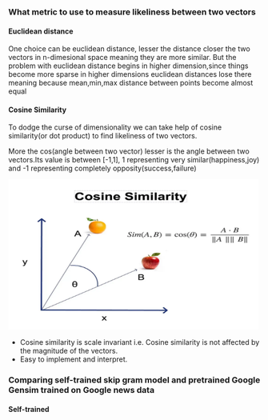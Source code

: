 <h3>What metric to use to measure likeliness between two vectors</h3>
<h4>Euclidean distance</h4>
<p>One choice can be euclidean distance, lesser the distance closer the two vectors in n-dimesional space meaning they are more similar. But the problem with euclidean distance begins in higher dimension,since things become more sparse in higher dimensions euclidean distances lose there meaning because mean,min,max distance between points become almost equal</p>
<h4>Cosine Similarity</h4>
<p>To dodge the curse of dimensionality we can take help of cosine similarity(or dot product) to find likeliness of two vectors.</p>
<p>More the cos(angle between two vector) lesser is the angle between two vectors.Its value is between [-1,1], 1 representing very similar(happiness,joy) and -1 representing completely opposity(success,failure)</p>
<img height=300 width=500 src="https://github.com/Vinayak2104/22B4521_AIC/blob/main/Q3/cos_sim.webp">
<ul>
  <li>Cosine similarity is scale invariant i.e. Cosine similarity is not affected by the magnitude of the vectors.</li>
  <li>Easy to implement and interpret.</li>
</ul>
<h3>Comparing self-trained skip gram model and pretrained Google Gensim trained on Google news data</h3>
<h4>Self-trained</h4>
